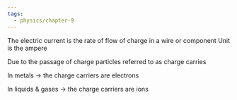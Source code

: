 ```yaml
---
tags:
  - physics/chapter-9
---
```


The electric current is the rate of flow of charge in a wire or component
Unit is the ampere

Due to the passage of charge particles referred to as charge carries

In metals -> the charge carriers are electrons

In liquids & gases -> the charge carriers are ions